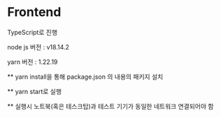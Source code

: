 # Frontend


TypeScript로 진행

node js 버전 : v18.14.2

yarn 버전 : 1.22.19


** yarn install을 통해 package.json 의 내용의 패키지 설치

** yarn start로 실행

** 실행시 노트북(혹은 테스크탑)과 테스트 기기가 동일한 네트워크 연결되어야 함

